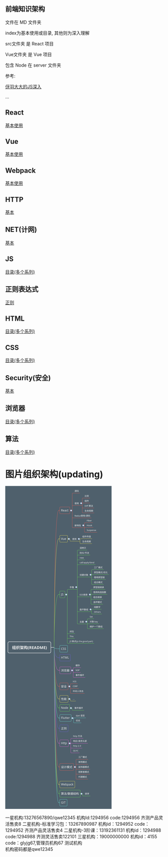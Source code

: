 ## 前端知识架构

文件在 MD 文件夹

index为基本使用或目录, 其他则为深入理解

src文件夹 是 React 项目

Vue文件夹 是 Vue 项目

包含 Node 在 server 文件夹

参考: 

[伢羽大大的JS深入](https://github.com/mqyqingfeng/Blog)

...

## React

[基本使用](./MD/React/index.md)

## Vue

[基本使用](./MD/Vue/index.md)

## Webpack

[基本使用](./MD/Webpack/index.md)

## HTTP

[基本](./MD/HTTP/index.md)

## NET(计网)

[基本](./MD/NET/index.md)

## JS

[目录(多个系列)](./MD/JS/index.md)

## 正则表达式

[正则](./MD/RegExp/index.md)

## HTML

[目录(多个系列)](./MD/HTML/index.md)

## CSS

[目录(多个系列)](./MD/CSS/index.md)

## Security(安全)

[基本](./MD/Security/index.md)

## 浏览器

[目录(多个系列)](./MD/Broswer/index.md)

## 算法

[目录(多个系列)](./MD/Algorithm/index.md)

# 图片组织架构(updating)

![img](./README.png)











一星机构:13276567890/qwe12345 机构Id:1294956 code:1294956 齐测产品灵活售卖8
二星机构-标准学习包：13267890987 机构id：1294952 code：1294952 齐测产品灵活售卖4
二星机构-3阶课：13192361131 机构id：1294988 code:1294988  齐测灵活售卖122101
三星机构：19000000000 机构id：4155 code：glyjg67,管理员机构67  测试机构  
机构密码都是qwe12345